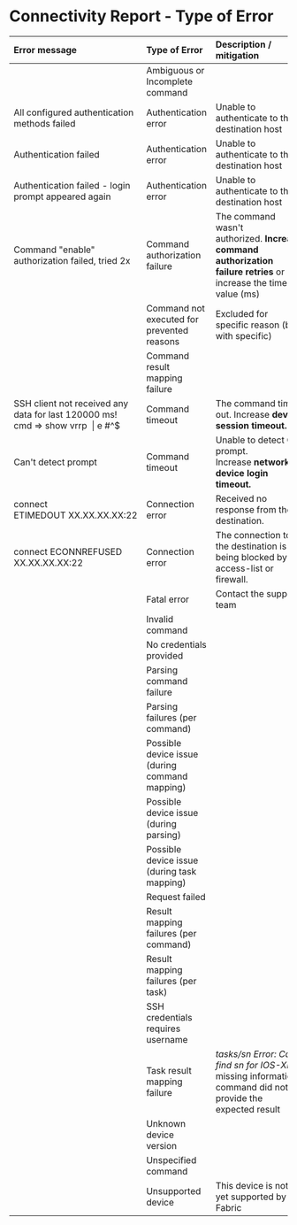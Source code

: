 # Connectivity Report - Type of Error

| **Error message**                                         | **Type of Error**                              | **Description / mitigation**                        |
|:------------------------------------------------------|:-----------------------------------------------|:----------------------------------------------------|
|                                                       | Ambiguous or Incomplete command                |                                                     |
| All configured authentication methods failed          | Authentication error                           | Unable to authenticate to the destination host      |
| Authentication failed                                 | Authentication error                           | Unable to authenticate to the destination host      |
| Authentication failed - login prompt appeared again   | Authentication error                           | Unable to authenticate to the destination host      |
| Command "enable" authorization failed, tried 2x       | Command authorization failure                  | The command wasn't authorized. **Increase command authorization failure retries** or increase the timer value (ms) |
|                                                       | Command not executed for prevented reasons     | Excluded for specific reason (bug with specific)    |
|                                                       | Command result mapping failure                 |                                                     |
| SSH client not received any data for last 120000 ms! cmd => show vrrp  \| e #^$ | Command timeout      | The command timed out. Increase **device session timeout.**                                                        |
| Can't detect prompt                                   | Command timeout                                | Unable to detect CLI prompt. Increase **network device login timeout.**                                            |
| connect ETIMEDOUT XX.XX.XX.XX:22                      | Connection error                               | Received no response from the destination.                                                                         |
| connect ECONNREFUSED XX.XX.XX.XX:22                   | Connection error                               | The connection to the destination is being blocked by an access-list or firewall.                                  |
|                                                       | Fatal error                                    | Contact the support team                                                                                           |
|                                                       | Invalid command                                |                                                     |
|                                                       | No credentials provided                        |                                                     |
|                                                       | Parsing command failure                        |                                                     |
|                                                       | Parsing failures (per command)                 |                                                     |
|                                                       | Possible device issue (during command mapping) |                                                     |
|                                                       | Possible device issue (during parsing)         |                                                     |
|                                                       | Possible device issue (during task mapping)    |                                                     |
|                                                       | Request failed                                 |                                                     |
|                                                       | Result mapping failures (per command)          |                                                     |
|                                                       | Result mapping failures (per task)             |                                                     |
|                                                       | SSH credentials requires username              |                                                     |
|                                                       | Task result mapping failure                    | *tasks/sn Error: Can't find sn for IOS-XR:* missing information, command did not provide the expected result       |
|                                                       | Unknown device version                         |                                                     |
|                                                       | Unspecified command                            |                                                     |
|                                                       | Unsupported device                             | This device is not yet supported by IP Fabric       |

